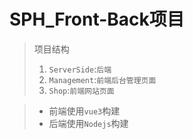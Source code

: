 # SPH_Front-Back项目

> 项目结构
>
> 1. `ServerSide`:`后端`
> 2. `Management`:`前端后台管理页面`
> 3. `Shop`:`前端网站页面` 

> * 前端使用`vue3`构建
> * 后端使用`Nodejs`构建